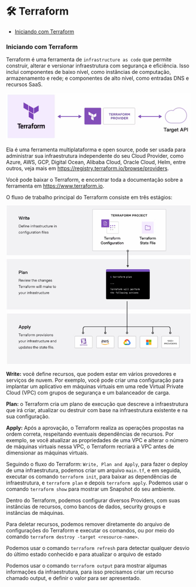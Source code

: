 # :hammer_and_wrench: Terraform

-   [Iniciando com Terraform](#iniciando-com-terraform)

### Iniciando com Terraform

Terraform é uma ferramenta de `infrastructure as code` que permite construir, alterar e versionar infraestrutura com segurança e eficiência. Isso inclui componentes de baixo nível, como instâncias de computação, armazenamento e rede; e componentes de alto nível, como entradas DNS e recursos SaaS.

![Terraform](./assets/terraform.png)

Ela é uma ferramenta multiplataforma e open source, pode ser usada para administrar sua infraestrutura independente do seu Cloud Provider, como Azure, AWS, GCP, Digital Ocean, Alibaba Cloud, Oracle Cloud, Helm, entre outros, veja mais em https://registry.terraform.io/browse/providers.

Você pode baixar o Terraform, e encontrar toda a documentação sobre a ferramenta em https://www.terraform.io.

O fluxo de trabalho principal do Terraform consiste em três estágios:

![Terraform Workflow](./assets/terraform-workflow.png)

**Write:** você define recursos, que podem estar em vários provedores e serviços de nuvem. Por exemplo, você pode criar uma configuração para implantar um aplicativo em máquinas virtuais em uma rede Virtual Private Cloud (VPC) com grupos de segurança e um balanceador de carga.

**Plan:** o Terraform cria um plano de execução que descreve a infraestrutura que irá criar, atualizar ou destruir com base na infraestrutura existente e na sua configuração.

**Apply:** Após a aprovação, o Terraform realiza as operações propostas na ordem correta, respeitando eventuais dependências de recursos. Por exemplo, se você atualizar as propriedades de uma VPC e alterar o número de máquinas virtuais nessa VPC, o Terraform recriará a VPC antes de dimensionar as máquinas virtuais.

Seguindo o fluxo do Terraform: `Write, Plan and Apply`, para fazer o deploy de uma infraestrutura, podemos criar um arquivo `main.tf`, e em seguida, executar os comando `terraform init`, para baixar as dependências de infraestrutura, e `terraform plan` e depois `terraform apply`. Podemos usar o comando `terraform show` para mostrar um Snapshot do seu ambiente.

Dentro do Terraform, podemos configurar diversos Providers, com suas instâncias de recursos, como bancos de dados, security groups e instâncias de máquinas.

Para deletar recursos, podemos remover diretamente do arquivo de configurações do Terraform e executar os comandos, ou por meio do comando `terraform destroy -target <resource-name>`.

Podemos usar o comando `terraform refresh` para detectar qualquer desvio do último estado conhecido e para atualizar o arquivo de estado

Podemos usar o comando `terraform output` para mostrar algumas informações da infraestrutura, para isso precisamos criar um recurso chamado output, e definir o valor para ser apresentado.

